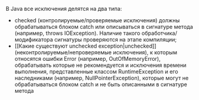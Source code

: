  В Java все исключения делятся на два типа:
- checked (контролируемые/проверяемые исключения) должны обрабатываться блоком catch или описываться в сигнатуре метода (например, throws IOException). Наличие такого обработчика/модификатора сигнатуры проверяются на этапе компиляции;
- [[Какие существуют unchecked exception|unchecked]] (неконтролируемые/непроверяемые исключения), к которым относятся ошибки Error (например, OutOfMemoryError), обрабатывать которые не рекомендуется и исключения времени выполнения, представленные классом RuntimeException и его наследниками (например, NullPointerException), которые могут не обрабатываться блоком catch и не быть описанными в сигнатуре метода